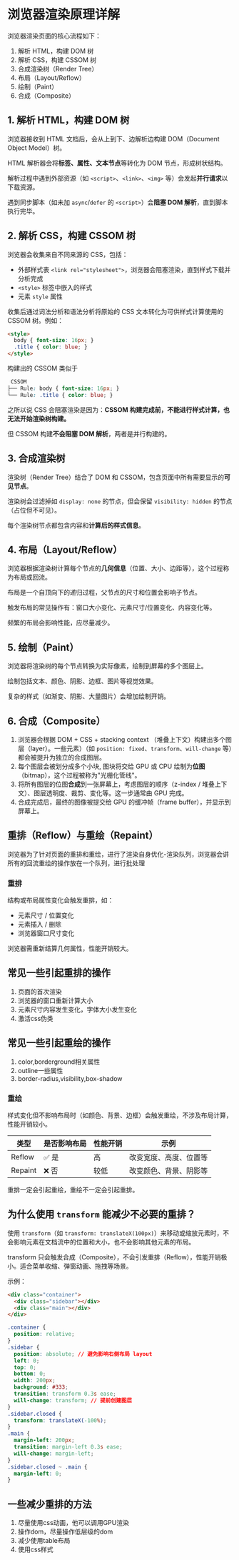 # 浏览器渲染原理详解

浏览器渲染页面的核心流程如下：

1. 解析 HTML，构建 DOM 树
2. 解析 CSS，构建 CSSOM 树
3. 合成渲染树（Render Tree）
4. 布局（Layout/Reflow）
5. 绘制（Paint）
6. 合成（Composite）

## 1. 解析 HTML，构建 DOM 树

浏览器接收到 HTML 文档后，会从上到下、边解析边构建 DOM（Document Object Model）树。

HTML 解析器会将**标签、属性、文本节点**等转化为 DOM 节点，形成树状结构。

解析过程中遇到外部资源（如 `<script>`、`<link>`、`<img>` 等）会发起**并行请求**以下载资源。

遇到同步脚本（如未加 `async`/`defer` 的 `<script>`）会**阻塞 DOM 解析**，直到脚本执行完毕。

## 2. 解析 CSS，构建 CSSOM 树

浏览器会收集来自不同来源的 CSS，包括：

- 外部样式表 `<link rel="stylesheet">`，浏览器会阻塞渲染，直到样式下载并分析完成
- `<style>` 标签中嵌入的样式
- 元素 `style` 属性

收集后通过词法分析和语法分析将原始的 CSS 文本转化为可供样式计算使用的 CSSOM 树。例如：

```html
<style>
  body { font-size: 16px; }
  .title { color: blue; }
</style>
```

构建出的 CSSOM 类似于

```css
 CSSOM
├── Rule: body { font-size: 16px; }
└── Rule: .title { color: blue; }
```

之所以说 CSS 会阻塞渲染是因为：**CSSOM 构建完成前，不能进行样式计算，也无法开始渲染树构建。**

但 CSSOM 构建**不会阻塞 DOM 解析**，两者是并行构建的。


## 3. 合成渲染树

渲染树（Render Tree）结合了 DOM 和 CSSOM，包含页面中所有需要显示的**可见节点**。

渲染树会过滤掉如 `display: none` 的节点，但会保留 `visibility: hidden` 的节点（占位但不可见）。

每个渲染树节点都包含内容和**计算后的样式信息**。

## 4. 布局（Layout/Reflow）

浏览器根据渲染树计算每个节点的**几何信息**（位置、大小、边距等），这个过程称为布局或回流。

布局是一个自顶向下的递归过程，父节点的尺寸和位置会影响子节点。

触发布局的常见操作有：窗口大小变化、元素尺寸/位置变化、内容变化等。

频繁的布局会影响性能，应尽量减少。

## 5. 绘制（Paint）

浏览器将渲染树的每个节点转换为实际像素，绘制到屏幕的多个图层上。

绘制包括文本、颜色、阴影、边框、图片等视觉效果。

复杂的样式（如渐变、阴影、大量图片）会增加绘制开销。

## 6. 合成（Composite）

1. 浏览器会根据 DOM + CSS + stacking context （堆叠上下文）构建出多个图层（layer）。一些元素）（如 `position: fixed`、`transform`、`will-change` 等）都会被提升为独立的合成图层。
2. 每个图层会被划分成多个小块, 图块将交给 GPU 或 CPU 绘制为**位图**（bitmap），这个过程被称为"光栅化管线"。
3. 将所有图层的位图**合成**到一张屏幕上，考虑图层的顺序（z-index / 堆叠上下文）、图层透明度、裁剪、变化等。这一步通常由 GPU 完成。
4. 合成完成后，最终的图像被提交给 GPU 的缓冲帧（frame buffer），并显示到屏幕上。


## 重排（Reflow）与重绘（Repaint）
 浏览器为了针对页面的重排和重绘，进行了渲染自身优化-渲染队列，浏览器会讲所有的回流重绘的操作放在一个队列，进行批处理
### 重排

结构或布局属性变化会触发重排，如：

- 元素尺寸 / 位置变化
- 元素插入 / 删除
- 浏览器窗口尺寸变化

浏览器需重新结算几何属性，性能开销较大。

## 常见一些引起重排的操作

1. 页面的首次渲染
2. 浏览器的窗口重新计算大小
3. 元素尺寸内容发生变化，字体大小发生变化
4. 激活css伪类

## 常见一些引起重绘的操作

1. color,borderground相关属性
2. outline一些属性
3. border-radius,visibility,box-shadow

### 重绘

样式变化但不影响布局时（如颜色、背景、边框）会触发重绘，不涉及布局计算，性能开销较小。

| 类型      | 是否影响布局 | 性能开销 | 示例          |
| ------- | ------ | ---- | ----------- |
| Reflow  | ✅ 是    | 高    | 改变宽度、高度、位置等 |
| Repaint | ❌ 否    | 较低   | 改变颜色、背景、阴影等 |

重排一定会引起重绘，重绘不一定会引起重排。

## 为什么使用 `transform` 能减少不必要的重排？

使用 `transform`（如 `transform: translateX(100px)`）来移动或缩放元素时，不会影响元素在文档流中的位置和大小，也不会影响其他元素的布局。

transform 只会触发合成（Composite），不会引发重排（Reflow），性能开销极小。适合菜单收缩、弹窗动画、拖拽等场景。

示例：

```html
<div class="container">
  <div class="sidebar"></div>
  <div class="main"></div>
</div>
```

```css
.container {
  position: relative;
}
.sidebar {
  position: absolute; // 避免影响右侧布局 layout
  left: 0;
  top: 0;
  bottom: 0;
  width: 200px;
  background: #333;
  transition: transform 0.3s ease;
  will-change: transform; // 提前创建图层
}
.sidebar.closed {
  transform: translateX(-100%);
}
.main {
  margin-left: 200px;
  transition: margin-left 0.3s ease;
  will-change: margin-left;
}
.sidebar.closed ~ .main {
  margin-left: 0;
}
```
## 一些减少重排的方法
1. 尽量使用css动画，他可以调用GPU渲染
2. 操作dom，尽量操作低层级的dom
3. 减少使用table布局
4. 使用css样式 